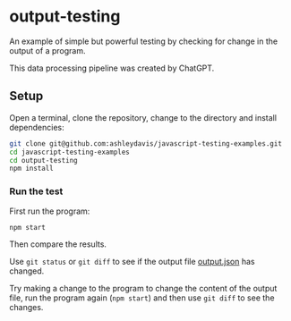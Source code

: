 # output-testing

An example of simple but powerful testing by checking for change in the output of a program.

This data processing pipeline was created by ChatGPT.

## Setup

Open a terminal, clone the repository, change to the directory and install dependencies:

```bash
git clone git@github.com:ashleydavis/javascript-testing-examples.git
cd javascript-testing-examples
cd output-testing
npm install
```

### Run the test

First run the program:

```bash
npm start
```

Then compare the results.

Use `git status` or `git diff` to see if the output file [output.json](output.json) has changed.

Try making a change to the program to change the content of the output file, run the program again (`npm start`) and then use `git diff` to see the changes.

